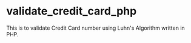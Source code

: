 # validate_credit_card_php
This is to validate Credit Card number using Luhn's Algorithm written in PHP.

